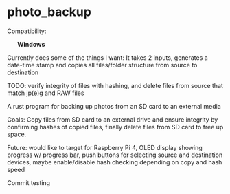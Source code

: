 # photo_backup
Compatibility:
<ul><b>Windows</b></ul>
Currently does some of the things I want:
It takes 2 inputs, generates a date-time stamp and copies all files/folder structure from source to destination

TODO: verify integrity of files with hashing, and delete files from source that match jp(e)g and RAW files

A rust program for backing up photos from an SD card to an external media

Goals: Copy files from SD card to an external drive and ensure integrity by confirming hashes of copied files, finally delete files from SD card to free up space.

Future: would like to target for Raspberry Pi 4, OLED display showing progress w/ progress bar, push buttons for selecting source and destination devices, maybe enable/disable hash checking depending on copy and hash speed

Commit testing